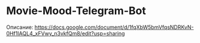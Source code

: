 # Movie-Mood-Telegram-Bot

Описание: https://docs.google.com/document/d/1fqXbW5bmVfqsNDRKvN-0Hf1IAQL4_xFVwy_n3vkfQm8/edit?usp=sharing
